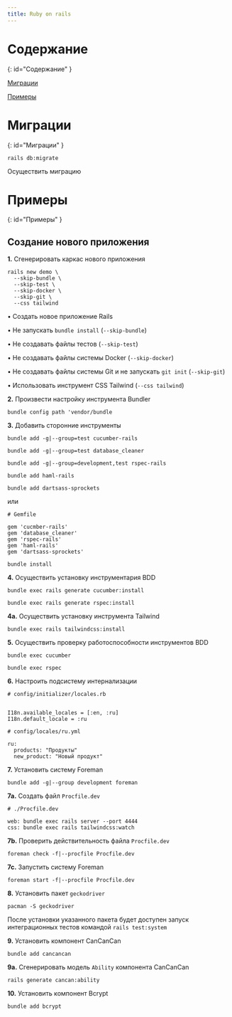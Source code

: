 ```yaml
---
title: Ruby on rails
---
```


# Содержание #
{: id="Содержание" }

[Миграции](#Миграции)

[Примеры](#Примеры)

# Миграции #
{: id="Миграции" }

`rails db:migrate`

Осуществить миграцию

# Примеры #
{: id="Примеры" }

## Создание нового приложения ##

**1\.** Сгенерировать каркас нового приложения

~~~~
rails new demo \
  --skip-bundle \
  --skip-test \
  --skip-docker \
  --skip-git \
  --css tailwind
~~~~

• Создать новое приложение Rails

• Не запускать `bundle install` (`--skip-bundle`)

• Не создавать файлы тестов (`--skip-test`)

• Не создавать файлы системы Docker (`--skip-docker`)

• Не создавать файлы системы Git и не запускать `git init` (`--skip-git`)

• Использовать инструмент CSS Tailwind (`--css tailwind`)

**2\.** Произвести настройку инструмента Bundler

`bundle config path 'vendor/bundle`

**3\.** Добавить сторонние инструменты

`bundle add -g|--group=test cucumber-rails`

`bundle add -g|--group=test database_cleaner`

`bundle add -g|--group=development,test rspec-rails`

`bundle add haml-rails`

`bundle add dartsass-sprockets`

или

~~~~
# Gemfile

gem 'cucmber-rails'
gem 'database_cleaner'
gem 'rspec-rails'
gem 'haml-rails'
gem 'dartsass-sprockets'
~~~~

`bundle install`

**4\.** Осуществить установку инструментария BDD

`bundle exec rails generate cucumber:install`

`bundle exec rails generate rspec:install`

**4a\.** Осуществить установку инструмента Tailwind

`bundle exec rails tailwindcss:install`

**5\.** Осуществить проверку работоспособности инструментов BDD

`bundle exec cucumber`

`bundle exec rspec`

**6\.** Настроить подсистему интернализации

~~~~
# config/initializer/locales.rb


I18n.available_locales = [:en, :ru]
I18n.default_locale = :ru
~~~~

~~~~
# config/locales/ru.yml

ru:
  products: "Продукты"
  new_product: "Новый продукт"
~~~~

**7\.** Установить систему Foreman

`bundle add -g|--group development foreman`

**7a\.** Создать файл `Procfile.dev`

~~~~
# ./Procfile.dev

web: bundle exec rails server --port 4444
css: bundle exec rails tailwindcss:watch
~~~~

**7b\.** Проверить действительность файла `Procfile.dev`

`foreman check -f|--procfile Procfile.dev`

**7c\.** Запустить систему Foreman

`foreman start -f|--procfile Procfile.dev`

**8\.** Установить пакет `geckodriver`

`pacman -S geckodriver`

После установки указанного пакета будет доступен запуск интеграционных тестов
командой `rails test:system`

**9\.** Установить компонент CanCanCan

`bundle add cancancan`

**9a\.** Сгенерировать модель `Ability` компонента CanCanCan

`rails generate cancan:ability`

**10\.** Установить компонент Bcrypt

`bundle add bcrypt`

